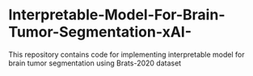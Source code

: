 # Interpretable-Model-For-Brain-Tumor-Segmentation-xAI-
This repository contains code for implementing interpretable model for brain tumor segmentation using Brats-2020 dataset

